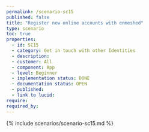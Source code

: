 ```yaml
---
permalink: /scenario-sc15
published: false
title: "Register new online accounts with enmeshed"
type: scenario
toc: true
properties:
  - id: SC15
  - category: Get in touch with other Identities
  - description:
  - customer: All
  - component: App
  - level: Beginner
  - implementation status: DONE
  - documentation status: OPEN
  - published:
  - link to lucid:
require:
required_by:
---
```


{% include scenarios/scenario-sc15.md %}
